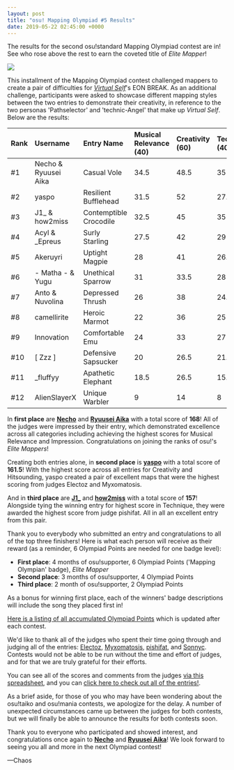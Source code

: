 ```yaml
---
layout: post
title: "osu! Mapping Olympiad #5 Results"
date: 2019-05-22 02:45:00 +0000
---
```


The results for the second osu!standard Mapping Olympiad contest are in! See who rose above the rest to earn the coveted title of *Elite Mapper*!

[![](https://osu.ppy.sh/wiki/shared/news/banners/osu_mapping_olympiad.jpg)](https://osu.ppy.sh/community/contests/72)

This installment of the Mapping Olympiad contest challenged mappers to create a pair of difficulties for *[Virtual Self](https://osu.ppy.sh/beatmaps/artists/28)*'s EON BREAK. As an additional challenge, participants were asked to showcase different mapping styles between the two entries to demonstrate their creativity, in reference to the two personas 'Pathselector' and 'technic-Angel' that make up *Virtual Self*. Below are the results: 

| Rank | Username | Entry Name | Musical Relevance (40) | Creativity (60) | Technique (40) | Impression (40) | Hitsounding (20) | Score |
| :-- | :-- | :-- | :-- | :-- | :-- | :-- | :-- | :-- |
| #1 | Necho & Ryuusei Aika | Casual Vole | 34.5 | 48.5 | 35 | 36 | 14 | **168** |
| #2 | yaspo | Resilient Bufflehead | 31.5 | 52 | 27.5 | 34 | 16.5 | **161.5** |
| #3 | J1_ & how2miss | Contemptible Crocodile | 32.5 | 45 | 35 | 33 | 11.5 | **157** |
| #4 | Acyl & _Epreus | Surly Starling | 27.5 | 42 | 29 | 29 | 14 | **141.5** |
| #5 | Akeruyri | Uptight Magpie | 28 | 41 | 26.5 | 26 | 13.5 | **135** |
| #6 | - Matha - & Yugu | Unethical Sparrow | 31 | 33.5 | 28 | 24 | 13 | **129.5** |
| #7 | Anto & Nuvolina | Depressed Thrush | 26 | 38 | 24.5 | 23 | 15 | **126.5** |
| #8 | camellirite | Heroic Marmot | 22 | 36 | 25 | 25 | 9 | **117** |
| #9 | Innovation | Comfortable Emu | 24 | 33 | 27 | 26 | 6 | **116** |
| #10 | \[ Zzz \] | Defensive Sapsucker | 20 | 26.5 | 21.5 | 21 | 10.5 | **99.5** |
| #11 | \_fluffyy | Apathetic Elephant | 18.5 | 26.5 | 15.5 | 16.5 | 7 | **84** |
| #12 | AlienSlayerX | Unique Warbler | 9 | 14 | 8 | 9.5 | 3.5 | **44** |

In **first place** are [**Necho**](https://osu.ppy.sh/users/4086593) and [**Ryuusei Aika**](https://osu.ppy.sh/users/7777875) with a total score of **168**! All of the judges were impressed by their entry, which demonstrated excellence across all categories including achieving the highest scores for Musical Relevance and Impression. Congratulations on joining the ranks of osu!'s *Elite Mappers*!

Creating both entries alone, in **second place** is [**yaspo**](https://osu.ppy.sh/users/4945926) with a total score of **161.5**! With the highest score across all entries for Creativity and Hitsounding, yaspo created a pair of excellent maps that were the highest scoring from judges Electoz and Myxomatosis.

And in **third place** are [**J1_**](https://osu.ppy.sh/users/5918561) and [**how2miss**](https://osu.ppy.sh/users/4477199) with a total score of **157**! Alongside tying the winning entry for highest score in Technique, they were awarded the highest score from judge pishifat. All in all an excellent entry from this pair.
  
Thank you to everybody who submitted an entry and congratulations to all of the top three finishers! Here is what each person will receive as their reward (as a reminder, 6 Olympiad Points are needed for one badge level):

- **First place**: 4 months of osu!supporter, 6 Olympiad Points ('Mapping Olympian' badge), *Elite Mapper*
- **Second place**: 3 months of osu!supporter, 4 Olympiad Points
- **Third place**: 2 month of osu!supporter, 2 Olympiad Points

As a bonus for winning first place, each of the winners' badge descriptions will include the song they placed first in!

[Here is a listing of all accumulated Olympiad Points](https://docs.google.com/spreadsheets/d/1_gIDJwTOgIhGr2h4069-r1C-2GHuV--5wtwPywzYsz8/edit?usp=sharing) which is updated after each contest.

We'd like to thank all of the judges who spent their time going through and judging all of the entries: [Electoz](https://osu.ppy.sh/users/6485263), [Myxomatosis](https://osu.ppy.sh/users/2202645), [pishifat](https://osu.ppy.sh/users/3178418), and [Sonnyc](https://osu.ppy.sh/users/11771). Contests would not be able to be run without the time and effort of judges, and for that we are truly grateful for their efforts.

You can see all of the scores and comments from the judges [via this spreadsheet](https://docs.google.com/spreadsheets/d/1nJ9uyasmJpj0cmsP-6mDDHsmjLxCV2lF20Y8RmmA74A), and you can [click here to check out all of the entries!](https://drive.google.com/open?id=1w53t4grwOSK2hM3ZCcW012-gdJVNrzaU).

As a brief aside, for those of you who may have been wondering about the osu!taiko and osu!mania contests, we apologize for the delay. A number of unexpected circumstances came up between the judges for both contests, but we will finally be able to announce the results for both contests soon.

Thank you to everyone who participated and showed interest, and congratulations once again to [**Necho**](https://osu.ppy.sh/users/4086593) and [**Ryuusei Aika**](https://osu.ppy.sh/users/7777875)! We look forward to seeing you all and more in the next Olympiad contest!

—Chaos
